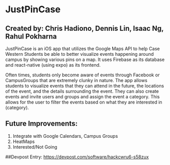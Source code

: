 # JustPinCase
## Created by: Chris Hadiono, Dennis Lin, Isaac Ng, Rahul Pokharna

JustPinCase is an iOS app that utilizes the Google Maps API to help Case Western Students be able to better visualize events happening around campus by showing various pins on a map. It uses Firebase as its database and react-native (using expo) as its frontend.  

Often times, students only become aware of events through Facebook or CampusGroups that are extremely clunky in nature. The app allows students to visualize events that they can attend in the future, the locations of the event, and the details surrounding the event. They can also create events and invite users and groups and assign the event a category. This allows for the user to filter the events based on what they are interested in (category). 

## Future Improvements:
1. Integrate with Google Calendars, Campus Groups
2. HeatMaps
3. Interested/Not Going

##Devpost Entry: 
https://devpost.com/software/hackcwru6-s58zux
